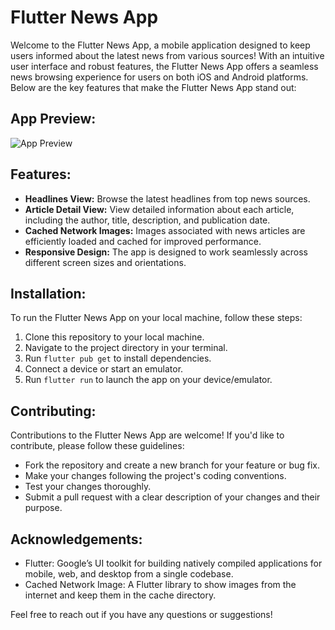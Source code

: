 # Flutter News App

Welcome to the Flutter News App, a mobile application designed to keep users informed about the latest news from various sources! With an intuitive user interface and robust features, the Flutter News App offers a seamless news browsing experience for users on both iOS and Android platforms. Below are the key features that make the Flutter News App stand out:

## App Preview:

![App Preview](/NewsApp.jpg)

## Features:

- **Headlines View:** Browse the latest headlines from top news sources.
- **Article Detail View:** View detailed information about each article, including the author, title, description, and publication date.
- **Cached Network Images:** Images associated with news articles are efficiently loaded and cached for improved performance.
- **Responsive Design:** The app is designed to work seamlessly across different screen sizes and orientations.

## Installation:

To run the Flutter News App on your local machine, follow these steps:

1. Clone this repository to your local machine.
2. Navigate to the project directory in your terminal.
3. Run `flutter pub get` to install dependencies.
4. Connect a device or start an emulator.
5. Run `flutter run` to launch the app on your device/emulator.

## Contributing:

Contributions to the Flutter News App are welcome! If you'd like to contribute, please follow these guidelines:

- Fork the repository and create a new branch for your feature or bug fix.
- Make your changes following the project's coding conventions.
- Test your changes thoroughly.
- Submit a pull request with a clear description of your changes and their purpose.


## Acknowledgements:

- Flutter: Google’s UI toolkit for building natively compiled applications for mobile, web, and desktop from a single codebase.
- Cached Network Image: A Flutter library to show images from the internet and keep them in the cache directory.

Feel free to reach out if you have any questions or suggestions!
